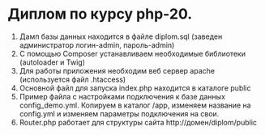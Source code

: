 # Диплом по курсу php-20.
1. Дамп базы данных находится в файле diplom.sql (заведен администратор логин-admin, пароль-admin)
2. С помощью Composer устанавливаем необходимые библиотеки (autoloader и Twig)
3. Для работы приложения необходим веб сервер apache (используется файл .htaccess)
4. Основной файл для запуска index.php находится в каталоге public
5. Пример файла с настройками подключения к базе данных config_demo.yml. Копируем в каталог /app, 
изменяем название на config.yml и изменяем параметры подключения на свои.
6. Router.php работает для структуры сайта http://домен/diplom/public
